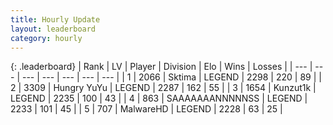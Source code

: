 ```yaml
---
title: Hourly Update
layout: leaderboard
category: hourly
---
```


{: .leaderboard}
| Rank | LV | Player | Division | Elo | Wins | Losses |
| --- | --- | --- | --- | --- | --- | --- |
| <span data-change="0">1</span> | 2066 | <span title="ID: 353063">Sktima</span> | LEGEND | <span data-change="0">2298</span> | <span data-change="0">220</span> | <span data-change="0">89</span> |
| <span data-change="0">2</span> | 3309 | <span title="ID: 164871">Hungry YuYu</span> | LEGEND | <span data-change="3">2287</span> | <span data-change="1">162</span> | <span data-change="0">55</span> |
| <span data-change="0">3</span> | 1654 | <span title="ID: 392407">Kunzut1k</span> | LEGEND | <span data-change="0">2235</span> | <span data-change="0">100</span> | <span data-change="0">43</span> |
| <span data-change="0">4</span> | 863 | <span title="ID: 174294">SAAAAAAANNNNNSS</span> | LEGEND | <span data-change="0">2233</span> | <span data-change="0">101</span> | <span data-change="0">45</span> |
| <span data-change="0">5</span> | 707 | <span title="ID: 261794">MalwareHD</span> | LEGEND | <span data-change="0">2228</span> | <span data-change="0">63</span> | <span data-change="0">25</span> |